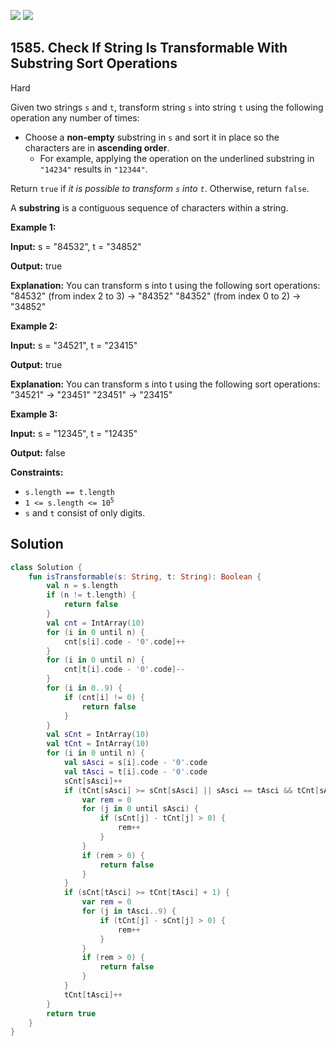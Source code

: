 [![](https://img.shields.io/github/stars/javadev/LeetCode-in-Kotlin?label=Stars&style=flat-square)](https://github.com/javadev/LeetCode-in-Kotlin)
[![](https://img.shields.io/github/forks/javadev/LeetCode-in-Kotlin?label=Fork%20me%20on%20GitHub%20&style=flat-square)](https://github.com/javadev/LeetCode-in-Kotlin/fork)

## 1585\. Check If String Is Transformable With Substring Sort Operations

Hard

Given two strings `s` and `t`, transform string `s` into string `t` using the following operation any number of times:

*   Choose a **non-empty** substring in `s` and sort it in place so the characters are in **ascending order**.
    *   For example, applying the operation on the underlined substring in `"14234"` results in `"12344"`.

Return `true` if _it is possible to transform `s` into `t`_. Otherwise, return `false`.

A **substring** is a contiguous sequence of characters within a string.

**Example 1:**

**Input:** s = "84532", t = "34852"

**Output:** true

**Explanation:** You can transform s into t using the following sort operations: "84532" (from index 2 to 3) -> "84352" "84352" (from index 0 to 2) -> "34852"

**Example 2:**

**Input:** s = "34521", t = "23415"

**Output:** true

**Explanation:** You can transform s into t using the following sort operations: "34521" -> "23451" "23451" -> "23415"

**Example 3:**

**Input:** s = "12345", t = "12435"

**Output:** false

**Constraints:**

*   `s.length == t.length`
*   <code>1 <= s.length <= 10<sup>5</sup></code>
*   `s` and `t` consist of only digits.

## Solution

```kotlin
class Solution {
    fun isTransformable(s: String, t: String): Boolean {
        val n = s.length
        if (n != t.length) {
            return false
        }
        val cnt = IntArray(10)
        for (i in 0 until n) {
            cnt[s[i].code - '0'.code]++
        }
        for (i in 0 until n) {
            cnt[t[i].code - '0'.code]--
        }
        for (i in 0..9) {
            if (cnt[i] != 0) {
                return false
            }
        }
        val sCnt = IntArray(10)
        val tCnt = IntArray(10)
        for (i in 0 until n) {
            val sAsci = s[i].code - '0'.code
            val tAsci = t[i].code - '0'.code
            sCnt[sAsci]++
            if (tCnt[sAsci] >= sCnt[sAsci] || sAsci == tAsci && tCnt[sAsci] + 1 >= sCnt[sAsci]) {
                var rem = 0
                for (j in 0 until sAsci) {
                    if (sCnt[j] - tCnt[j] > 0) {
                        rem++
                    }
                }
                if (rem > 0) {
                    return false
                }
            }
            if (sCnt[tAsci] >= tCnt[tAsci] + 1) {
                var rem = 0
                for (j in tAsci..9) {
                    if (tCnt[j] - sCnt[j] > 0) {
                        rem++
                    }
                }
                if (rem > 0) {
                    return false
                }
            }
            tCnt[tAsci]++
        }
        return true
    }
}
```